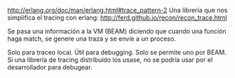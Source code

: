 http://erlang.org/doc/man/erlang.html#trace_pattern-2
Una librería que nos simplifica el tracing con erlang: http://ferd.github.io/recon/recon_trace.html

Se pasa una información a la VM (BEAM) diciendo que cuando una función haga match, se genere una traza y se envíe a un proceso.

Solo para traceo local.
Útil para debugging.
Solo se permite uno por BEAM. Si una librería de tracing distribuído los usase, no se podría usar por el desarrollador para debugear.
